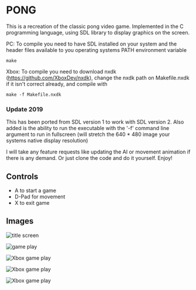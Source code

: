 # PONG

This is a recreation of the classic pong video game. Implemented in the C
programming language, using SDL library to display graphics on the screen.


PC:
To compile you need to have SDL installed on your system and the header files
available to you operating systems PATH environment variable

	make

Xbox:
To compile you need to download nxdk (https://github.com/XboxDev/nxdk), change the
nxdk path on Makefile.nxdk if it isn't correct already, and compile with

	make -f Makefile.nxdk

### Update 2019

This has been ported from SDL version 1 to work with SDL version 2. Also added is the ability to run the
executable with the '-f' command line argument to run in fullscreen 
(will stretch the 640 * 480 image your systems native display resolution)

I will take any feature requests like updating the AI or movement animation if there is any demand. Or 
just clone the code and do it yourself. Enjoy!

## Controls
* A to start a game
* D-Pad for movement
* X to exit game

## Images
![title screen](http://i.imgur.com/radat.png)

![game play](http://i.imgur.com/CZhqp.png)

![Xbox game play](http://i.imgur.com/xqemu1.png)

![Xbox game play](http://i.imgur.com/xqemu2.png)

![Xbox game play](http://i.imgur.com/xqemu3.png)
